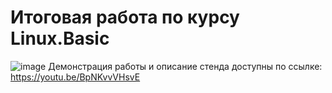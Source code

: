 # Итоговая работа по курсу Linux.Basic
![image](https://user-images.githubusercontent.com/122820579/214936555-9ccfd882-241a-460f-95a7-97ddb96d6e41.png)
Демонстрация работы и описание стенда доступны по ссылке: https://youtu.be/BpNKvvVHsvE
